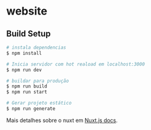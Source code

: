 # website

## Build Setup

```bash
# instala dependencias
$ npm install

# Inicia servidor com hot reaload em localhost:3000
$ npm run dev

# buildar para produção
$ npm run build
$ npm run start

# Gerar projeto estático
$ npm run generate
```

Mais detalhes sobre o nuxt em  [Nuxt.js docs](https://nuxtjs.org).

